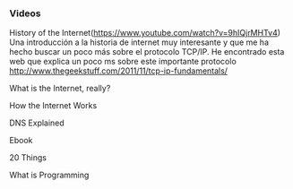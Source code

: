 
### Videos

History of the Internet(https://www.youtube.com/watch?v=9hIQjrMHTv4)
Una introducción a la historia de internet muy interesante y que me ha hecho buscar un poco más sobre el protocolo TCP/IP. He encontrado esta web que explica un poco ms sobre este importante protocolo
http://www.thegeekstuff.com/2011/11/tcp-ip-fundamentals/

What is the Internet, really?

How the Internet Works

DNS Explained

Ebook

20 Things

What is Programming
